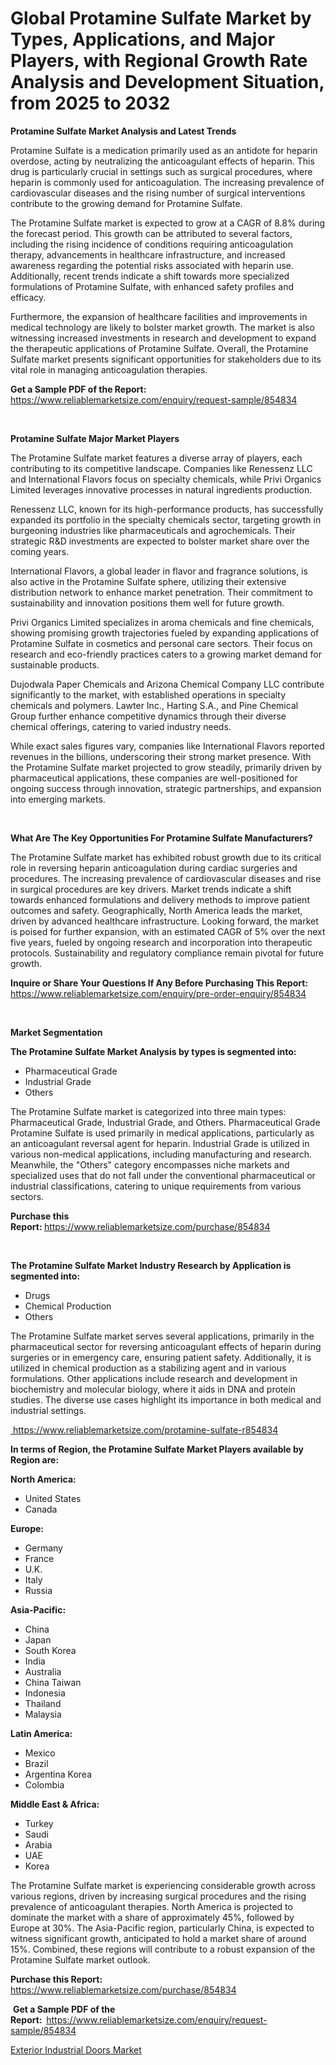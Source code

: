 <p><h1>Global Protamine Sulfate Market by Types, Applications, and Major Players, with Regional Growth Rate Analysis and Development Situation, from 2025 to 2032</h1></p><p><strong>Protamine Sulfate Market Analysis and Latest Trends</strong></p>
<p><p>Protamine Sulfate is a medication primarily used as an antidote for heparin overdose, acting by neutralizing the anticoagulant effects of heparin. This drug is particularly crucial in settings such as surgical procedures, where heparin is commonly used for anticoagulation. The increasing prevalence of cardiovascular diseases and the rising number of surgical interventions contribute to the growing demand for Protamine Sulfate.</p><p>The Protamine Sulfate market is expected to grow at a CAGR of 8.8% during the forecast period. This growth can be attributed to several factors, including the rising incidence of conditions requiring anticoagulation therapy, advancements in healthcare infrastructure, and increased awareness regarding the potential risks associated with heparin use. Additionally, recent trends indicate a shift towards more specialized formulations of Protamine Sulfate, with enhanced safety profiles and efficacy.</p><p>Furthermore, the expansion of healthcare facilities and improvements in medical technology are likely to bolster market growth. The market is also witnessing increased investments in research and development to expand the therapeutic applications of Protamine Sulfate. Overall, the Protamine Sulfate market presents significant opportunities for stakeholders due to its vital role in managing anticoagulation therapies.</p></p>
<p><strong>Get a Sample PDF of the Report:&nbsp;</strong> <a href="https://www.reliablemarketsize.com/enquiry/request-sample/854834?utm_campaign=2634&utm_medium=2&utm_source=Github&utm_content=ia&utm_term=31032025&utm_id=protamine-sulfate">https://www.reliablemarketsize.com/enquiry/request-sample/854834</a></p>
<p>&nbsp;</p>
<p><strong>Protamine Sulfate Major Market Players</strong></p>
<p><p>The Protamine Sulfate market features a diverse array of players, each contributing to its competitive landscape. Companies like Renessenz LLC and International Flavors focus on specialty chemicals, while Privi Organics Limited leverages innovative processes in natural ingredients production.</p><p>Renessenz LLC, known for its high-performance products, has successfully expanded its portfolio in the specialty chemicals sector, targeting growth in burgeoning industries like pharmaceuticals and agrochemicals. Their strategic R&D investments are expected to bolster market share over the coming years.</p><p>International Flavors, a global leader in flavor and fragrance solutions, is also active in the Protamine Sulfate sphere, utilizing their extensive distribution network to enhance market penetration. Their commitment to sustainability and innovation positions them well for future growth.</p><p>Privi Organics Limited specializes in aroma chemicals and fine chemicals, showing promising growth trajectories fueled by expanding applications of Protamine Sulfate in cosmetics and personal care sectors. Their focus on research and eco-friendly practices caters to a growing market demand for sustainable products.</p><p>Dujodwala Paper Chemicals and Arizona Chemical Company LLC contribute significantly to the market, with established operations in specialty chemicals and polymers. Lawter Inc., Harting S.A., and Pine Chemical Group further enhance competitive dynamics through their diverse chemical offerings, catering to varied industry needs.</p><p>While exact sales figures vary, companies like International Flavors reported revenues in the billions, underscoring their strong market presence. With the Protamine Sulfate market projected to grow steadily, primarily driven by pharmaceutical applications, these companies are well-positioned for ongoing success through innovation, strategic partnerships, and expansion into emerging markets.</p></p>
<p>&nbsp;</p>
<p><strong>What Are The Key Opportunities For Protamine Sulfate Manufacturers?</strong></p>
<p><p>The Protamine Sulfate market has exhibited robust growth due to its critical role in reversing heparin anticoagulation during cardiac surgeries and procedures. The increasing prevalence of cardiovascular diseases and rise in surgical procedures are key drivers. Market trends indicate a shift towards enhanced formulations and delivery methods to improve patient outcomes and safety. Geographically, North America leads the market, driven by advanced healthcare infrastructure. Looking forward, the market is poised for further expansion, with an estimated CAGR of 5% over the next five years, fueled by ongoing research and incorporation into therapeutic protocols. Sustainability and regulatory compliance remain pivotal for future growth.</p></p>
<p><strong>Inquire or Share Your Questions If Any Before Purchasing This Report:</strong> <a href="https://www.reliablemarketsize.com/enquiry/pre-order-enquiry/854834?utm_campaign=2634&utm_medium=2&utm_source=Github&utm_content=ia&utm_term=31032025&utm_id=protamine-sulfate">https://www.reliablemarketsize.com/enquiry/pre-order-enquiry/854834</a></p>
<p>&nbsp;</p>
<p><strong>Market Segmentation</strong></p>
<p><strong>The Protamine Sulfate Market Analysis by types is segmented into:</strong></p>
<p><ul><li>Pharmaceutical Grade</li><li>Industrial Grade</li><li>Others</li></ul></p>
<p><p>The Protamine Sulfate market is categorized into three main types: Pharmaceutical Grade, Industrial Grade, and Others. Pharmaceutical Grade Protamine Sulfate is used primarily in medical applications, particularly as an anticoagulant reversal agent for heparin. Industrial Grade is utilized in various non-medical applications, including manufacturing and research. Meanwhile, the "Others" category encompasses niche markets and specialized uses that do not fall under the conventional pharmaceutical or industrial classifications, catering to unique requirements from various sectors.</p></p>
<p><strong>Purchase this Report:&nbsp;</strong><a href="https://www.reliablemarketsize.com/purchase/854834?utm_campaign=2634&utm_medium=2&utm_source=Github&utm_content=ia&utm_term=31032025&utm_id=protamine-sulfate">https://www.reliablemarketsize.com/purchase/854834</a></p>
<p>&nbsp;</p>
<p><strong>The Protamine Sulfate Market Industry Research by Application is segmented into:</strong></p>
<p><ul><li>Drugs</li><li>Chemical Production</li><li>Others</li></ul></p>
<p><p>The Protamine Sulfate market serves several applications, primarily in the pharmaceutical sector for reversing anticoagulant effects of heparin during surgeries or in emergency care, ensuring patient safety. Additionally, it is utilized in chemical production as a stabilizing agent and in various formulations. Other applications include research and development in biochemistry and molecular biology, where it aids in DNA and protein studies. The diverse use cases highlight its importance in both medical and industrial settings.</p></p>
<p><a href="https://www.reliablemarketsize.com/protamine-sulfate-r854834?utm_campaign=2634&utm_medium=2&utm_source=Github&utm_content=ia&utm_term=31032025&utm_id=protamine-sulfate">&nbsp;https://www.reliablemarketsize.com/protamine-sulfate-r854834</a></p>
<p><strong>In terms of Region, the Protamine Sulfate Market Players available by Region are:</strong></p>
<p>
    <p> <strong> North America: </strong>
        <ul>
            <li>United States</li>
            <li>Canada</li>
        </ul>
        </p> 
    <p> <strong> Europe: </strong>
        <ul>
            <li>Germany</li>
            <li>France</li>
            <li>U.K.</li>
            <li>Italy</li>
            <li>Russia</li>
        </ul>
        </p> 
    <p> <strong> Asia-Pacific: </strong>
        <ul>
            <li>China</li>
            <li>Japan</li>
            <li>South Korea</li>
            <li>India</li>
            <li>Australia</li>
            <li>China Taiwan</li>
            <li>Indonesia</li>
            <li>Thailand</li>
            <li>Malaysia</li>
        </ul>
        </p> 
    <p> <strong> Latin America: </strong>
        <ul>
            <li>Mexico</li>
            <li>Brazil</li>
            <li>Argentina Korea</li>
            <li>Colombia</li>
        </ul>
        </p> 
    <p> <strong> Middle East & Africa: </strong>
        <ul>
            <li>Turkey</li>
            <li>Saudi</li>
            <li>Arabia</li>
            <li>UAE</li>
            <li>Korea</li>
        </ul>
    </p>
    </p>
<p><p>The Protamine Sulfate market is experiencing considerable growth across various regions, driven by increasing surgical procedures and the rising prevalence of anticoagulant therapies. North America is projected to dominate the market with a share of approximately 45%, followed by Europe at 30%. The Asia-Pacific region, particularly China, is expected to witness significant growth, anticipated to hold a market share of around 15%. Combined, these regions will contribute to a robust expansion of the Protamine Sulfate market outlook.</p></p>
<p><strong>Purchase this Report: </strong><a href="https://www.reliablemarketsize.com/purchase/854834?utm_campaign=2634&utm_medium=2&utm_source=Github&utm_content=ia&utm_term=31032025&utm_id=protamine-sulfate">https://www.reliablemarketsize.com/purchase/854834</a></p>
<p>&nbsp;<strong>Get a Sample PDF of the Report:&nbsp;&nbsp;</strong><a href="https://www.reliablemarketsize.com/enquiry/request-sample/854834?utm_campaign=2634&utm_medium=2&utm_source=Github&utm_content=ia&utm_term=31032025&utm_id=protamine-sulfate">https://www.reliablemarketsize.com/enquiry/request-sample/854834</a></p>
<p><strong></strong></p>
<p><p><a href="https://github.com/maaniwilka9y/Market-Research-Report-List-1/blob/main/exterior-industrial-doors-market.md?utm_campaign=2634&utm_medium=2&utm_source=Github&utm_content=ia&utm_term=31032025&utm_id=protamine-sulfate">Exterior Industrial Doors Market</a></p></p>